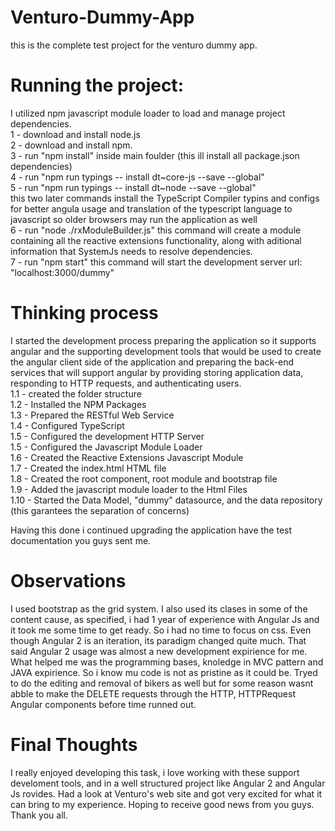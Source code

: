 # Venturo-Dummy-App

this is the complete test project for the venturo dummy app.

# Running the project:
I utilized npm javascript module loader to load and manage project dependencies.  
1 - download and install node.js   
2 - download and install npm.   
3 - run "npm install" inside main foulder (this ill install all package.json dependencies)   
4 - run "npm run typings -- install dt~core-js --save --global"   
5 - run "npm run typings -- install dt~node --save --global"   
  this two later commands install the TypeScript Compiler typins and configs for better angula usage and translation of the typescript       language to javascript so older browsers may run the application as well   
6 - run "node ./rxModuleBuilder.js" this command will create a module containing all the reactive extensions functionality, along with aditional information that SystemJs needs to resolve dependencies.     
7 - run "npm start" this command will start the development server url: "localhost:3000/dummy"   

# Thinking process
I started the development process preparing the application so it supports angular and the supporting development tools that would be used to create the angular client side of the application and preparing the back-end services that will support angular by providing storing application data, responding to HTTP requests, and authenticating users.   
    1.1 - created the folder structure   
    1.2 - Installed the NPM Packages  
    1.3 - Prepared the RESTful Web Service   
    1.4 - Configured TypeScript  
    1.5 - Configured the development HTTP Server  
    1.5 - Configured the Javascript Module Loader  
    1.6 - Created the Reactive Extensions Javascript Module  
    1.7 - Created the index.html HTML file  
    1.8 - Created the root component, root module and bootstrap file  
    1.9 - Added the javascript module loader to the Html Files  
    1.10 - Started the Data Model, "dummy" datasource, and the data repository (this garantees the separation of concerns)  
    
Having this done i continued upgrading the application have the test documentation you guys sent me. 

# Observations
I used bootstrap as the grid system. I also used its clases in some of the content cause, as specified, i had 1 year of experience with Angular Js and it took me some time to get ready. So i had no time to focus on css. Even though Angular 2 is an iteration, its paradigm changed quite much. That said Angular 2 usage was almost a new development expirience for me. What helped me was the programming bases, knoledge in MVC pattern and JAVA expirience. So i know mu code is not as pristine as it could be.
Tryed to do the editing and removal of bikers as well but for some reason wasnt abble to make the DELETE requests through the HTTP, HTTPRequest Angular components before time runned out. 

# Final Thoughts
I really enjoyed developing this task, i love working with these support develoment tools, and in a well structured project like Angular 2 and Angular Js rovides. Had a look at Venturo's web site and got very excited for what it can bring to my experience. Hoping to receive good news from you guys. Thank you all.

